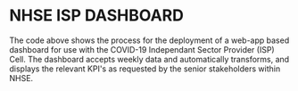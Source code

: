 # NHSE ISP DASHBOARD

The code above shows the process for the deployment of a web-app based dashboard for use with the COVID-19 Independant Sector Provider (ISP) Cell.
The dashboard accepts weekly data and automatically transforms, and displays the relevant KPI's as requested by the senior stakeholders within NHSE.
